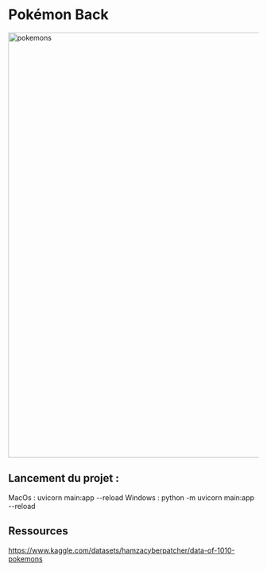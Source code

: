 # Pokémon Back
<img width="854" alt="pokemons" src="https://github.com/chaimaaloug/pokemon_back/assets/49941834/64029c2f-d019-4e23-90f9-0244d45fbd21">

## Lancement du projet :

MacOs : uvicorn main:app --reload
Windows : python -m uvicorn main:app --reload

## Ressources

https://www.kaggle.com/datasets/hamzacyberpatcher/data-of-1010-pokemons
